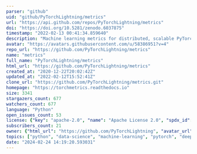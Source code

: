 ```yaml
---
parser: "github"
uid: "github/PyTorchLightning/metrics"
url: "https://api.github.com/repos/PyTorchLightning/metrics"
doi: "https://doi.org/10.5281/zenodo.6037875"
timestamp: "2022-02-13 00:41:34.859640"
description: "Machine learning metrics for distributed, scalable PyTorch applications."
avatar: "https://avatars.githubusercontent.com/u/58386951?v=4"
repo_url: "https://github.com/PyTorchLightning/metrics"
name: "metrics"
full_name: "PyTorchLightning/metrics"
html_url: "https://github.com/PyTorchLightning/metrics"
created_at: "2020-12-22T20:02:42Z"
updated_at: "2022-02-12T15:52:41Z"
clone_url: "https://github.com/PyTorchLightning/metrics.git"
homepage: "https://torchmetrics.readthedocs.io"
size: 3341
stargazers_count: 677
watchers_count: 677
language: "Python"
open_issues_count: 53
license: {"key": "apache-2.0", "name": "Apache License 2.0", "spdx_id": "Apache-2.0", "url": "https://api.github.com/licenses/apache-2.0", "node_id": "MDc6TGljZW5zZTI="}
subscribers_count: 21
owner: {"html_url": "https://github.com/PyTorchLightning", "avatar_url": "https://avatars.githubusercontent.com/u/58386951?v=4", "login": "PyTorchLightning", "type": "Organization"}
topics: ["python", "data-science", "machine-learning", "pytorch", "deep-learning", "metrics", "analyses"]
date: "2024-02-24 14:19:20.593031"
---
```

